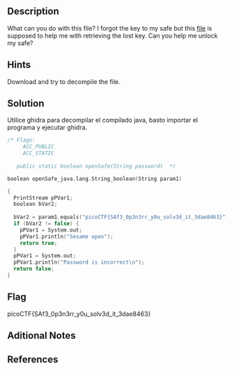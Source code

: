 ## Description
What can you do with this file? I forgot the key to my safe but this [file](https://artifacts.picoctf.net/c/286/SafeOpener.class) is supposed to help me with retrieving the lost key. Can you help me unlock my safe?

## Hints
Download and try to decompile the file.

## Solution
Utilice ghidra para decompilar el compilado java, basto importar el programa y ejecutar ghidra.

```c++
/* Flags:
     ACC_PUBLIC
     ACC_STATIC
   
   public static boolean openSafe(String password)  */

boolean openSafe_java.lang.String_boolean(String param1)

{
  PrintStream pPVar1;
  boolean bVar2;
  
  bVar2 = param1.equals("picoCTF{SAf3_0p3n3rr_y0u_solv3d_it_3dae8463}");
  if (bVar2 != false) {
    pPVar1 = System.out;
    pPVar1.println("Sesame open");
    return true;
  }
  pPVar1 = System.out;
  pPVar1.println("Password is incorrect\n");
  return false;
}
```

## Flag
picoCTF{SAf3_0p3n3rr_y0u_solv3d_it_3dae8463}

## Aditional Notes

## References
